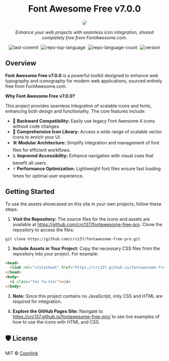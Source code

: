 <div id="top">

<div align="center">
<h1>Font Awesome Free v7.0.0</h1>
<img src="https://blog.fontawesome.com/img/built/Y6Qr7mEpHN-1440.avif" style="border-radius: 0.75em;">
<p><em>Enhance your web projects with seamless icon integration, shared completely free from FontAwesome.com.</em></p>

<img alt="last-commit" src="https://img.shields.io/github/last-commit/crc137/fontawesome-free-pro?style=flat&amp;logo=git&amp;logoColor=white&amp;color=0080ff" style="margin: 0px 2px;">
<img alt="repo-top-language" src="https://img.shields.io/github/languages/top/crc137/fontawesome-free-pro?style=flat&amp;color=0080ff" style="margin: 0px 2px;">
<img alt="repo-language-count" src="https://img.shields.io/github/languages/count/crc137/fontawesome-free-pro?style=flat&amp;color=0080ff" style="margin: 0px 2px;">
<img alt="version" src="https://img.shields.io/badge/version-7.0.0-blue" style="margin: 0px 2px;">
</div>

## Overview
**Font Awesome Free v7.0.0** is a powerful toolkit designed to enhance web typography and iconography for modern web applications, sourced entirely free from FontAwesome.com.

**Why Font Awesome Free v7.0.0?**

This project provides seamless integration of scalable icons and fonts, enhancing both design and functionality. The core features include:

- 🎨 **Backward Compatibility:** Easily use legacy Font Awesome 4 icons without code changes.
- 🚀 **Comprehensive Icon Library:** Access a wide range of scalable vector icons to enrich your UI.
- 🛠️ **Modular Architecture:** Simplify integration and management of font files for efficient workflows.
- ♿ **Improved Accessibility:** Enhance navigation with visual cues that benefit all users.
- ⚡ **Performance Optimization:** Lightweight font files ensure fast loading times for optimal user experience.

## Getting Started
To use the assets showcased on this site in your own projects, follow these steps:

1. **Visit the Repository:** The source files for the icons and assets are available at https://github.com/crc137/fontawesome-free-pro. Clone the repository to access the files:
```
git clone https://github.com/crc137/fontawesome-free-pro.git
```

2. **Include Assets in Your Project:** Copy the necessary CSS files from the repository into your project. For example:
```html
<head>
  <link rel="stylesheet" href="https://crc137.github.io/fontawesome-free-pro/all.css">
</head>
<body>
  <i class="fas fa-star"></i>
</body>
```

3. **Note:** Since this project contains no JavaScript, only CSS and HTML are required for integration.

4. **Explore the GitHub Pages Site:** Navigate to https://crc137.github.io/fontawesome-free-pro/ to see live examples of how to use the icons with HTML and CSS.

## 🛡 License
MIT © [Coonlink](https://coonlink.com)